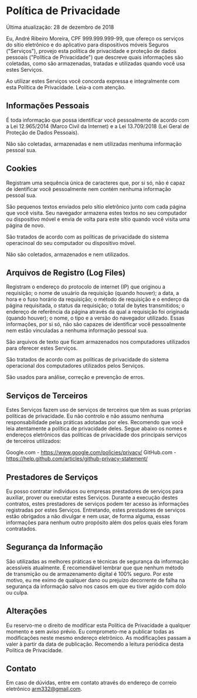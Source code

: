 # Política de Privacidade

Última atualização: 28 de dezembro de 2018

Eu, André Ribeiro Moreira, CPF 999.999.999-99, que ofereço os serviços do sítio eletrônico e do aplicativo para dispositivos móveis Seguros ("Serviços"), provejo esta política de privacidade e proteção de dados pessoais ("Política de Privacidade") que descreve quais informações são coletadas, como são armazenadas, tratadas e utilizadas quando você usa estes Serviços.

Ao utilizar estes Serviços você concorda expressa e integralmente com esta Política de Privacidade. Leia-a com atenção.

## Informações Pessoais

É toda informação que possa identificar você pessoalmente de acordo com a Lei 12.965/2014 (Marco Civil da Internet) e a Lei 13.709/2018 (Lei Geral de Proteção de Dados Pessoais).

Não são coletadas, armazenadas e nem utilizadas menhuma informação pessoal sua.

## Cookies

Registram uma sequência única de caracteres que, por si só, não é capaz de identificar você pessoalmente nem contém nenhuma informação pessoal sua.

São pequenos textos enviados pelo sítio eletrônico junto com cada página que você visita. Seu navegador armazena estes textos no seu computador ou dispositivo móvel e envia de volta para este sítio quando você visita uma página de novo.

São tratados de acordo com as políticas de privacidade do sistema operacinoal do seu computador ou dispositivo móvel.

Não são coletados, armazenados e nem utilizados.

## Arquivos de Registro (Log Files)

Registram o endereço do protocolo de internet (IP) que originou a requisição; o nome de usuário da requisição (quando houver); a data, a hora e o fuso horário da requisição; o método de requisição e o enderço da página requisitada, o status da requisição; o total de bytes transmitidos; o endereço de referência da página através da qual a requisição foi originada (quando houver); o nome, o tipo e a versão do navegador utilizado. Essas informações, por si só, não são capazes de identificar você pessoalmente nem estão vinculadas a nenhuma informação pessoal sua.

São arquivos de texto que ficam armazenados nos computadores utilizados para oferecer estes Serviços.

São tratados de acordo com as políticas de privacidade do sistema operacional dos computadores utilizados pelos Serviços.

São usados para análise, correção e prevenção de erros.

## Serviços de Terceiros

Estes Serviços fazem uso de serviços de terceiros que têm as suas próprias políticas de privacidade. Eu não controlo e não assumo nenhuma responsabilidade pelas práticas adotadas por eles. Recomendo que você leia atentamente a política de privacidade deles. Segue abaixo os nomes e endereços eletrônicos das políticas de privacidade dos principais serviços de terceiros utilizados:

Google.com - <https://www.google.com/policies/privacy/>
GitHub.com - <https://help.github.com/articles/github-privacy-statement/>

## Prestadores de Serviços

Eu posso contratar indivíduos ou empresas prestadores de serviços para auxiliar, prover ou executar estes Serviços. Durante a execução destes contratos, estes prestadores de serviços podem ter acesso às informações registradas por estes Serviços. Entretando, estes prestadores de serviços estão obrigados a não divulgar e nem usar, de forma alguma, essas informações para nenhum outro propósito além dos pelos quais eles foram contratados.

## Segurança da Informação

São utilizadas as melhores práticas e técnicas de segurança da informação acessíveis atualmente. É recomendável lembrar que que nenhum método de transmição ou de armazenamento digital é 100% seguro. Por este motivo, eu me eximo de qualquer dano ou prejuízo decorrente de falha na segurança da informação salvo nos casos em que eu tiver agido com dolo ou culpa.

## Alterações

Eu reservo-me o direito de modificar esta Política de Privacidade a qualquer momento e sem aviso prévio. Eu comprometo-me a publicar todas as modificações neste mesmo endereço eletrônico. As modificações passam a valer à partir da data de publicação. Recomendo a leitura periódica desta Política de Privacidade.

## Contato

Em caso de dúvidas, entre em contato através do endereço de correio eletrônico arm332@gmail.com.
